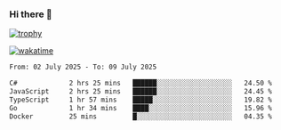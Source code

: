 ### Hi there 👋

[![trophy](https://github-profile-trophy.vercel.app/?username=cxnky&theme=dracula)](https://github.com/ryo-ma/github-profile-trophy)

[![wakatime](https://wakatime.com/badge/user/1c39c599-5497-41b9-a5be-2c4676e7fd23.svg)](https://wakatime.com/@1c39c599-5497-41b9-a5be-2c4676e7fd23)
<!--START_SECTION:waka-->

```txt
From: 02 July 2025 - To: 09 July 2025

C#             2 hrs 25 mins   ██████░░░░░░░░░░░░░░░░░░░   24.50 %
JavaScript     2 hrs 25 mins   ██████░░░░░░░░░░░░░░░░░░░   24.45 %
TypeScript     1 hr 57 mins    █████░░░░░░░░░░░░░░░░░░░░   19.82 %
Go             1 hr 34 mins    ████░░░░░░░░░░░░░░░░░░░░░   15.96 %
Docker         25 mins         █░░░░░░░░░░░░░░░░░░░░░░░░   04.35 %
```

<!--END_SECTION:waka-->
